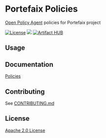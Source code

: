 # Portefaix Policies

[Open Policy Agent](https://www.openpolicyagent.org/) policies for Portefaix project

[![License](https://img.shields.io/badge/License-Apache%202.0-blue.svg)](https://opensource.org/licenses/Apache-2.0)
[![](https://gitpolicies.com/portefaix-policies/charts/workflows/Release%20Charts/badge.svg?branch=master)](https://gitpolicies.com/portefaix-policies/charts/actions)
[![Artifact HUB](https://img.shields.io/endpoint?url=https://artifacthub.io/badge/repository/portefaix-policies)](https://artifacthub.io/packages/search?repo=portefaix-policies)

## Usage



## Documentation

[Policies](https://github.com/nlamirault/portefaix-policies/blob/master/policies.md)

## Contributing

See [CONTRIBUTING.md](./CONTRIBUTING.md)

## License

[Apache 2.0 License](./LICENSE)
